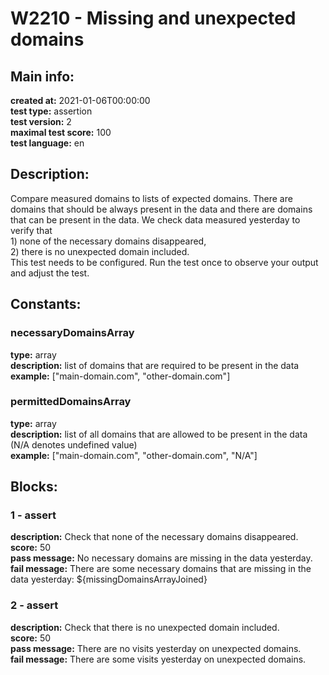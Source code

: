 # W2210 - Missing and unexpected domains  
## Main info:  
**created at:** 2021-01-06T00:00:00  
**test type:** assertion  
**test version:** 2  
**maximal test score:** 100  
**test language:** en  
## Description:  
Compare measured domains to lists of expected domains. There are domains that should be always present in the data and there are domains that can be present in the data. We check data measured yesterday to verify that <br> 1) none of the necessary domains disappeared, <br> 2) there is no unexpected domain included. <br> This test needs to be configured. Run the test once to observe your output and adjust the test.  
## Constants:  
### necessaryDomainsArray
**type:** array  
**description:** list of domains that are required to be present in the data  
**example:** ["main-domain.com", "other-domain.com"]  
### permittedDomainsArray
**type:** array  
**description:** list of all domains that are allowed to be present in the data (N/A denotes undefined value)  
**example:** ["main-domain.com", "other-domain.com", "N/A"]  
## Blocks:  
### 1 - assert
**description:** Check that none of the necessary domains disappeared.  
**score:** 50  
**pass message:** No necessary domains are missing in the data yesterday.  
**fail message:** There are some necessary domains that are missing in the data yesterday: ${missingDomainsArrayJoined}  
### 2 - assert
**description:** Check that there is no unexpected domain included.  
**score:** 50  
**pass message:** There are no visits yesterday on unexpected domains.  
**fail message:** There are some visits yesterday on unexpected domains.  
